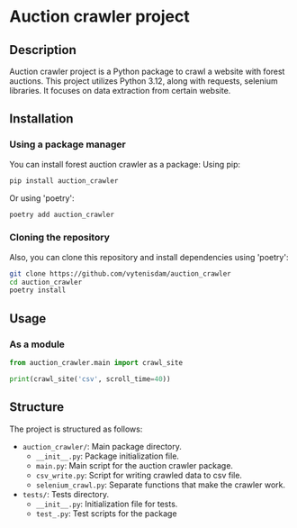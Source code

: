 # Auction crawler project

## Description

Auction crawler project is a Python package to crawl a website with forest auctions. This project utilizes Python 
3.12, along with requests, selenium libraries. It focuses on data extraction from certain website.

## Installation

### Using a package manager
You can install forest auction crawler as a package: Using pip:

```sh
pip install auction_crawler
```

Or using 'poetry':

```sh
poetry add auction_crawler
```

### Cloning the repository
Also, you can clone this repository and install dependencies using 'poetry':

```sh
git clone https://github.com/vytenisdam/auction_crawler
cd auction_crawler
poetry install
```

## Usage

### As a module

```python
from auction_crawler.main import crawl_site

print(crawl_site('csv', scroll_time=40))
```

## Structure

The project is structured as follows:

- `auction_crawler/`: Main package directory.
  - `__init__.py`: Package initialization file.
  - `main.py`: Main script for the auction crawler package.
  - `csv_write.py`: Script for writing crawled data to csv file.
  - `selenium_crawl.py`: Separate functions that make the crawler work.
- `tests/`: Tests directory.
  - `__init__.py`: Initialization file for tests.
  - `test_.py`: Test scripts for the package